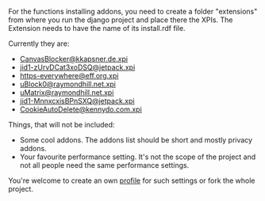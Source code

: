 For the functions installing addons, you need to create a folder "extensions" from where you run the django project and place there the XPIs.
The Extension needs to have the name of its install.rdf file.

Currently they are:

- [CanvasBlocker@kkapsner.de.xpi](https://addons.mozilla.org/firefox/addon/canvasblocker/)
- [jid1-zUrvDCat3xoDSQ@jetpack.xpi](https://addons.mozilla.org/firefox/addon/google-no-tracking-url/)
- [https-everywhere@eff.org.xpi](https://addons.mozilla.org/firefox/addon/https-everywhere/)
- [uBlock0@raymondhill.net.xpi](https://addons.mozilla.org/firefox/addon/ublock-origin/)
- [uMatrix@raymondhill.net.xpi](https://addons.mozilla.org/firefox/addon/umatrix/)
- [jid1-MnnxcxisBPnSXQ@jetpack.xpi](https://addons.cdn.mozilla.net/user-media/addons/506646/privacy_badger-2017.1.26.1-an+fx.xpi)
- [CookieAutoDelete@kennydo.com.xpi](https://addons.mozilla.org/firefox/downloads/file/954445/cookie_autodelete-2.2.0-an+fx.xpi)

Things, that will not be included:

- Some cool addons. The addons list should be short and mostly privacy addons.
- Your favourite performance setting. It's not the scope of the project and not all people need the same performance settings.

You're welcome to create an own [profile](profiles/) for such settings or fork the whole project.
